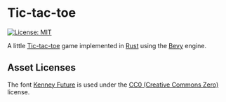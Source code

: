 # Tic-tac-toe

[![License: MIT](https://img.shields.io/badge/License-MIT-yellow.svg)](LICENSE.md)

A little [Tic-tac-toe](https://en.wikipedia.org/wiki/Tic-tac-toe) game
implemented in [Rust](https://www.rust-lang.org)
using the [Bevy](https://bevyengine.org) engine.

## Asset Licenses

The font [Kenney Future](https://kenney.nl/assets/kenney-fonts) is used under
the [CC0 (Creative Commons Zero)](assets/Kenney%20Future%20License.txt) license.
